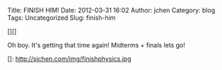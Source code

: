 Title: FINISH HIM!
Date: 2012-03-31 16:02
Author: jchen
Category: blog
Tags: Uncategorized
Slug: finish-him

[][]

Oh boy. It's getting that time again! Midterms + finals lets go!

  []: http://sjchen.com/img/finishphysics.jpg
